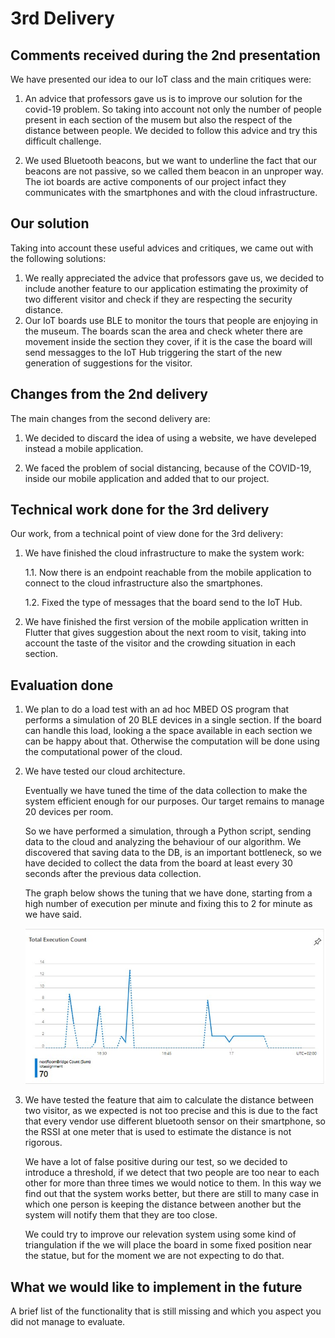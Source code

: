 # 3rd Delivery

## Comments received during the 2nd presentation

We have presented our idea to our IoT class and the main critiques were:

1. An advice that professors gave us is to improve our solution for the covid-19 problem. So taking into account not only the number of people present in each section of the musem but also the respect of the distance between people. We decided to follow this advice and try this difficult challenge.

2. We used Bluetooth beacons, but we want to underline the fact that our beacons are not passive, so we called them beacon in an unproper way. The iot boards are active components of our project infact they communicates with the smartphones and with the cloud infrastructure.

## Our solution

Taking into account these useful advices and critiques, we came out with the following solutions:

1. We really appreciated the advice that professors gave us, we decided to include another feature to our application estimating the proximity of two different visitor and check if they are respecting the security distance.
2. Our IoT boards use BLE to monitor the tours that people are enjoying in the museum. The boards scan the area and check wheter there are movement inside the section they cover, if it is the case the board will send messagges to the IoT Hub triggering the start of the new generation of suggestions for the visitor.

## Changes from the 2nd delivery

The main changes from the second delivery are:

1. We decided to discard the idea of using a website, we have develeped instead a mobile application.

2. We faced the problem of social distancing, because of the COVID-19, inside our mobile application and added that to our project.

## Technical work done for the 3rd delivery

Our work, from a technical point of view done for the 3rd delivery:

1. We have finished the cloud infrastructure to make the system work:

    1.1. Now there is an endpoint reachable from the mobile application to connect to the cloud infrastructure also the smartphones.

    1.2. Fixed the type of messages that the board send to the IoT Hub.

2. We have finished the first version of the mobile application written in Flutter that gives suggestion about the next room to visit, taking into account the taste of the visitor and the crowding situation in each section.

## Evaluation done

1. We plan to do a load test with an ad hoc MBED OS program that performs a simulation of 20 BLE devices in a single section. If the board can handle this load, looking a the space available in each section we can be happy about that. Otherwise the computation will be done using the computational power of the cloud.

2. We have tested our cloud architecture.

    Eventually we have tuned the time of the data collection to make the system efficient enough for our purposes. Our target remains to manage 20 devices per room.

    So we have performed a simulation, through a Python script, sending data to the cloud and analyzing the behaviour of our algorithm. We discovered that saving data to the DB, is an important bottleneck, so we have decided to collect the data from the board at least every 30 seconds after the previous data collection.

    The graph below shows the tuning that we have done, starting from a high number of execution per minute and fixing this to 2 for minute as we have said.

    ![testcloud](Evaluation/Images/testing_cloud.jpg)

3. We have tested the feature that aim to calculate the distance between two visitor, as we expected is not too precise and this is due to the fact that every vendor use different bluetooth sensor on their smartphone, so the RSSI at one meter that is used to estimate the distance is not rigorous.

    We have a lot of false positive during our test, so we decided to introduce a threshold, if we detect that two people are too near to each other for more than three times we would notice to them. In this way we find out that the system works better, but there are still to many case in which one person is keeping the distance between another but the system will notify them that they are too close.

    We could try to improve our relevation system using some kind of triangulation if the we will place the board in some fixed position near the statue, but for the moment we are not expecting to do that.

## What we would like to implement in the future

A brief list of the functionality that is still missing and which you aspect you did not manage to evaluate.
